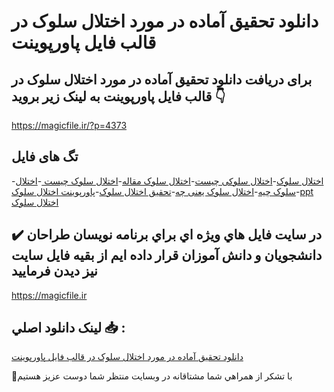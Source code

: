 # دانلود تحقیق آماده در مورد اختلال سلوک در قالب فایل پاورپوینت

## برای دریافت دانلود تحقیق آماده در مورد اختلال سلوک در قالب فایل پاورپوینت به لینک زیر بروید 👇

https://magicfile.ir/?p=4373

## تگ های فایل

-[اختلال سلوک](https://magicfile.ir/product/%d8%aa%d8%ad%d9%82%db%8c%d9%82-%d8%a2%d9%85%d8%a7%d8%af%d9%87-%d8%a7%d8%ae%d8%aa%d9%84%d8%a7%d9%84-%d8%b3%d9%84%d9%88%da%a9-%d8%af%d8%b1-%d9%be%d8%a7%d9%88%d8%b1%d9%be%d9%88%db%8c%d9%86%d8%aa/)-[اختلال سلوکی چیست](https://magicfile.ir/product/%d8%aa%d8%ad%d9%82%db%8c%d9%82-%d8%a2%d9%85%d8%a7%d8%af%d9%87-%d8%a7%d8%ae%d8%aa%d9%84%d8%a7%d9%84-%d8%b3%d9%84%d9%88%da%a9-%d8%af%d8%b1-%d9%be%d8%a7%d9%88%d8%b1%d9%be%d9%88%db%8c%d9%86%d8%aa/)-[اختلال سلوک مقاله](https://magicfile.ir/product/%d8%aa%d8%ad%d9%82%db%8c%d9%82-%d8%a2%d9%85%d8%a7%d8%af%d9%87-%d8%a7%d8%ae%d8%aa%d9%84%d8%a7%d9%84-%d8%b3%d9%84%d9%88%da%a9-%d8%af%d8%b1-%d9%be%d8%a7%d9%88%d8%b1%d9%be%d9%88%db%8c%d9%86%d8%aa/)-[اختلال سلوک چیست ](https://magicfile.ir/product/%d8%aa%d8%ad%d9%82%db%8c%d9%82-%d8%a2%d9%85%d8%a7%d8%af%d9%87-%d8%a7%d8%ae%d8%aa%d9%84%d8%a7%d9%84-%d8%b3%d9%84%d9%88%da%a9-%d8%af%d8%b1-%d9%be%d8%a7%d9%88%d8%b1%d9%be%d9%88%db%8c%d9%86%d8%aa/)-[اختلال سلوک چیه](https://magicfile.ir/product/%d8%aa%d8%ad%d9%82%db%8c%d9%82-%d8%a2%d9%85%d8%a7%d8%af%d9%87-%d8%a7%d8%ae%d8%aa%d9%84%d8%a7%d9%84-%d8%b3%d9%84%d9%88%da%a9-%d8%af%d8%b1-%d9%be%d8%a7%d9%88%d8%b1%d9%be%d9%88%db%8c%d9%86%d8%aa/)-[اختلال سلوک یعنی چه](https://magicfile.ir/product/%d8%aa%d8%ad%d9%82%db%8c%d9%82-%d8%a2%d9%85%d8%a7%d8%af%d9%87-%d8%a7%d8%ae%d8%aa%d9%84%d8%a7%d9%84-%d8%b3%d9%84%d9%88%da%a9-%d8%af%d8%b1-%d9%be%d8%a7%d9%88%d8%b1%d9%be%d9%88%db%8c%d9%86%d8%aa/)-[تحقیق اختلال سلوک](https://magicfile.ir/product/%d8%aa%d8%ad%d9%82%db%8c%d9%82-%d8%a2%d9%85%d8%a7%d8%af%d9%87-%d8%a7%d8%ae%d8%aa%d9%84%d8%a7%d9%84-%d8%b3%d9%84%d9%88%da%a9-%d8%af%d8%b1-%d9%be%d8%a7%d9%88%d8%b1%d9%be%d9%88%db%8c%d9%86%d8%aa/)-[پاورپوینت اختلال سلوک](https://magicfile.ir/product/%d8%aa%d8%ad%d9%82%db%8c%d9%82-%d8%a2%d9%85%d8%a7%d8%af%d9%87-%d8%a7%d8%ae%d8%aa%d9%84%d8%a7%d9%84-%d8%b3%d9%84%d9%88%da%a9-%d8%af%d8%b1-%d9%be%d8%a7%d9%88%d8%b1%d9%be%d9%88%db%8c%d9%86%d8%aa/)-[ppt اختلال سلوک](https://magicfile.ir/product/%d8%aa%d8%ad%d9%82%db%8c%d9%82-%d8%a2%d9%85%d8%a7%d8%af%d9%87-%d8%a7%d8%ae%d8%aa%d9%84%d8%a7%d9%84-%d8%b3%d9%84%d9%88%da%a9-%d8%af%d8%b1-%d9%be%d8%a7%d9%88%d8%b1%d9%be%d9%88%db%8c%d9%86%d8%aa/)

## ✔️ در سايت فايل هاي ويژه اي براي برنامه نويسان طراحان دانشجويان و دانش آموزان قرار داده ايم از بقيه فايل سايت نيز ديدن فرماييد

https://magicfile.ir


## لينک دانلود اصلي 📥 :

[دانلود تحقیق آماده در مورد اختلال سلوک در قالب فایل پاورپوینت](https://magicfile.ir/product/%d8%aa%d8%ad%d9%82%db%8c%d9%82-%d8%a2%d9%85%d8%a7%d8%af%d9%87-%d8%a7%d8%ae%d8%aa%d9%84%d8%a7%d9%84-%d8%b3%d9%84%d9%88%da%a9-%d8%af%d8%b1-%d9%be%d8%a7%d9%88%d8%b1%d9%be%d9%88%db%8c%d9%86%d8%aa/) 


🙏با تشکر از همراهي شما مشتاقانه در وبسایت منتظر شما دوست عزیز هستیم

